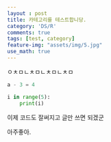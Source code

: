 ```yaml
---
layout : post
title: 카테고리를 테스트합니당.
category: 'DS/R'
comments: true
tags: [test, category]
feature-img: "assets/img/5.jpg"
use_math: true
---
```


ㅇㅊㅁㄴㅊㅁㄴㅊㅁㄴㅊㅁ

```python
a - 3 = 4

i in range(5):
    print(i)
```

이제 코드도 잘써지고 글만 쓰면 되겠군

아주좋아.